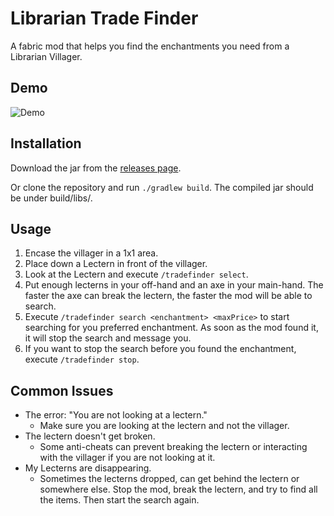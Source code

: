 # Librarian Trade Finder
A fabric mod that helps you find the enchantments you need from a Librarian Villager.

## Demo
![Demo](https://i.ibb.co/kgGT8YL/demo.gif)

## Installation
Download the jar from the [releases page](https://github.com/Greeenman999/LibrarianTradeFinder/releases/latest).

Or clone the repository and run `./gradlew build`.
The compiled jar should be under build/libs/.

## Usage

1. Encase the villager in a 1x1 area.
2. Place down a Lectern in front of the villager.
3. Look at the Lectern and execute `/tradefinder select`.
4. Put enough lecterns in your off-hand and an axe in your main-hand. The faster the axe can break the lectern, the faster the mod will be able to search.
5. Execute `/tradefinder search <enchantment> <maxPrice>` to start searching for you preferred enchantment. As soon as the mod found it, it will stop the search and message you.
6. If you want to stop the search before you found the enchantment, execute `/tradefinder stop`.

## Common Issues

 - The error: "You are not looking at a lectern."
   - Make sure you are looking at the lectern and not the villager.
 - The lectern doesn't get broken.
   - Some anti-cheats can prevent breaking the lectern or interacting with the villager if you are not looking at it.
 - My Lecterns are disappearing.
   - Sometimes the lecterns dropped, can get behind the lectern or somewhere else. Stop the mod, break the lectern, and try to find all the items. Then start the search again.